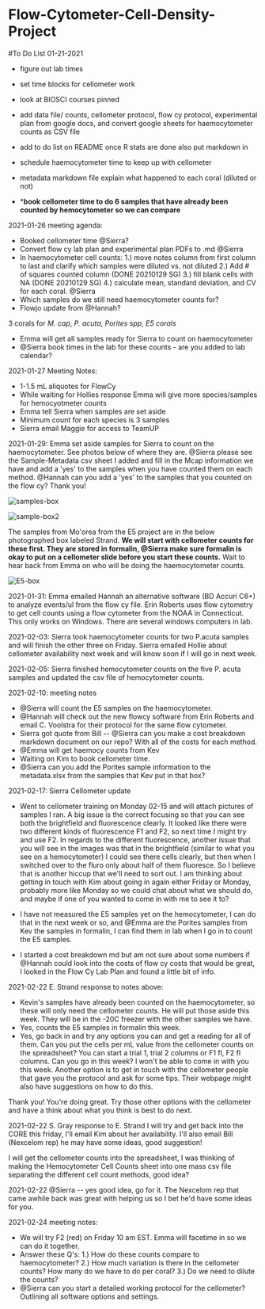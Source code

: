 # Flow-Cytometer-Cell-Density-Project

#To Do List 01-21-2021

- figure out lab times
- set time blocks for cellometer work
- look at BIOSCI courses pinned
- add data file/ counts,  cellometer protocol, flow cy protocol, experimental plan from google docs, and convert google sheets for haemocytometer counts as CSV file
- add to do list on README
once R stats are done also put markdown in
- schedule haemocytometer time to keep up with cellometer

- metadata markdown file explain what happened to each coral (diluted or not)

- *****book cellometer time to do 6 samples that have already been counted by hemocytometer so we can compare****


2021-01-26 meeting agenda:  
- Booked cellometer time @Sierra?  
- Convert flow cy lab plan and experimental plan PDFs to .md @Sierra  
- In haemocytometer cell counts: 1.) move notes column from first column to last and clarify which samples were diluted vs. not diluted 2.) Add # of squares counted column (DONE 20210129 SG) 3.) fill blank cells with NA (DONE 20210129 SG) 4.) calculate mean, standard deviation, and CV for each coral. @Sierra  
- Which samples do we still need haemocytometer counts for?  
- Flowjo update from @Hannah?

3 corals for *M. cap*, *P. acuta*, *Porites spp*, *E5 corals*  
- Emma will get all samples ready for Sierra to count on haemocytometer  
- @Sierra book times in the lab for these counts - are you added to lab calendar?

2021-01-27 Meeting Notes:  
- 1-1.5 mL aliquotes for FlowCy  
- While waiting for Hollies response Emma will give more species/samples for hemocyotmeter counts  
- Emma tell Sierra when samples are set aside  
- Minimum count for each species is 3 samples  
- Sierra email Maggie for access to TeamUP

2021-01-29: Emma set aside samples for Sierra to count on the haemocytometer. See photos below of where they are. @Sierra please see the Sample-Metadata csv sheet I added and fill in the Mcap information we have and add a 'yes' to the samples when you have counted them on each method. @Hannah can you add a 'yes' to the samples that you counted on the flow cy? Thank you!

![samples-box](https://github.com/slmgray/Flow-Cytometer-Cell-Density-Project/blob/main/Photos/IMG_3604.jpg?raw=true)

![sample-box2](https://github.com/slmgray/Flow-Cytometer-Cell-Density-Project/blob/main/Photos/IMG_3603.jpg?raw=true)

The samples from Mo'orea from the E5 project are in the below photographed box labeled Strand. **We will start with cellometer counts for these first. They are stored in formalin, @Sierra make sure formalin is okay to put on a cellometer slide before you start these counts.** Wait to hear back from Emma on who will be doing the haemocytometer counts.

![E5-box](https://github.com/slmgray/Flow-Cytometer-Cell-Density-Project/blob/main/Photos/IMG_3605.jpg?raw=true)  

2021-01-31: Emma emailed Hannah an alternative software (BD Accuri C6+) to analyze events/ul from the flow cy file. Erin Roberts uses flow cytometry to get cell counts using a flow cytometer from the NOAA in Connecticut. This only works on Windows. There are several windows computers in lab.

2021-02-03: Sierra took haemocytometer counts for two P.acuta samples and will finish the other three on Friday. Sierra emailed Hollie about cellometer availability next week and will know soon if I will go in next week.

2021-02-05: Sierra finished hemocytometer counts on the five P. acuta samples and updated the csv file of hemocytometer counts.

2021-02-10: meeting notes  
- @Sierra will count the E5 samples on the haemocytometer.   
- @Hannah will check out the new flowcy software from Erin Roberts and email C. Voolstra for their protocol for the same flow cytometer.  
- Sierra got quote from Bill -- @Sierra can you make a cost breakdown markdown document on our repo? With all of the costs for each method.  
- @Emma will get haemocy counts from Kev  
- Waiting on Kim to book cellometer time.  
- @Sierra can you add the Porites sample information to the metadata.xlsx from the samples that Kev put in that box?    

2021-02-17: Sierra Cellometer update
- Went to cellometer training on Monday 02-15 and will attach pictures of samples I ran. A big issue is the correct focusing so that you can see both the brightfield and fluorescence clearly. It looked like there were two different kinds of fluorescence F1 and F2, so next time I might try and use F2. In regards to the different fluorescence, another issue that you will see in the images was that in the brightfield (similar to what you see on a hemocytometer) I could see there cells clearly, but then when I switched over to the fluro only about half of them fluoresce. So I believe that is another hiccup that we'll need to sort out. I am thinking about getting in touch with Kim about going in again either Friday or Monday, probably more like Monday so we could chat about what we should do, and maybe if one of you wanted to come in with me to see it to?

- I have not measured the E5 samples yet on the hemocytometer, I can do that in the next week or so, and @Emma are the Porites samples from Kev the samples in formalin, I can find them in lab when I go in to count the E5 samples.
- I started a cost breakdown md but am not sure about some numbers if @Hannah could look into the costs of flow cy costs that would be great, I looked in the Flow Cy Lab Plan and found a little bit of info.

2021-02-22 E. Strand response to notes above:  
- Kevin's samples have already been counted on the haemocytometer, so these will only need the cellometer counts. He will put those aside this week. They will be in the -20C freezer with the other samples we have.      
- Yes, counts the E5 samples in formalin this week.  
- Yes, go back in and try any options you can and get a reading for all of them. Can you put the cells per mL value from the cellometer counts on the spreadsheet? You can start a trial 1, trial 2 columns or F1 fl, F2 fl columns. Can you go in this week? I won't be able to come in with you this week. Another option is to get in touch with the cellometer people that gave you the protocol and ask for some tips. Their webpage might also have suggestions on how to do this.  

Thank you! You're doing great. Try those other options with the cellometer and have a think about what you think is best to do next.

2021-02-22 S. Gray response to E. Strand
I will try and get back into the CORE this friday, I'll email Kim about her availability. I'll also email Bill (Nexcelom rep) he may have some ideas, good suggestion!

I will get the cellometer counts into the spreadsheet, I was thinking of making the Hemocytometer Cell Counts sheet into one mass csv file separating the different cell count methods, good idea?

2021-02-22 @Sierra -- yes good idea, go for it. The Nexcelom rep that came awhile back was great with helping us so I bet he'd have some ideas for you.

2021-02-24 meeting notes:  
- We will try F2 (red) on Friday 10 am EST. Emma will facetime in so we can do it together.  
- Answer these Q's: 1.) How do these counts compare to haemocytometer? 2.) How much variation is there in the cellometer counts? How many do we have to do per coral? 3.) Do we need to dilute the counts?  
- @Sierra can you start a detailed working protocol for the cellometer? Outlining all software options and settings.  
